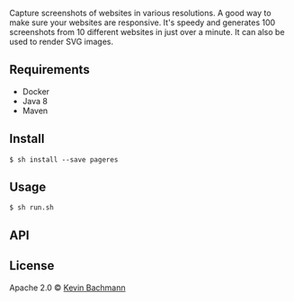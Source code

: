 Capture screenshots of websites in various resolutions. A good way to make sure your websites are responsive. It's speedy and generates 100 screenshots from 10 different websites in just over a minute. It can also be used to render SVG images.

## Requirements

* Docker
* Java 8
* Maven


## Install

```
$ sh install --save pageres
```



## Usage

```
$ sh run.sh
```

## API






## License

Apache 2.0 © [Kevin Bachmann](kevin.bachmann@gmx.at)

